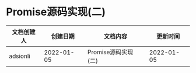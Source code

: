 # Promise源码实现(二)

| 文档创建人 | 创建日期   | 文档内容            | 更新时间   |
| ---------- | ---------- | ------------------- | ---------- |
| adsionli   | 2022-01-05 | Promise源码实现(二) | 2022-01-05 |

